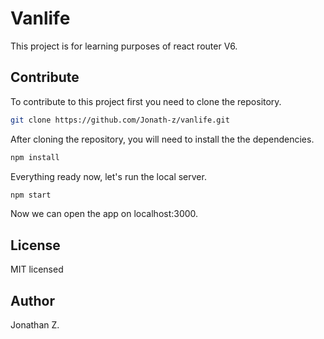 # Vanlife

This project is for learning purposes of react router V6.

## Contribute

To contribute to this project first you need to clone the repository.

```sh
git clone https://github.com/Jonath-z/vanlife.git
```

After cloning the repository, you will need to install the the dependencies.

```sh
npm install
```

Everything ready now, let's run the local server.

```sh
npm start
```

Now we can open the app on localhost:3000.

## License

MIT licensed

## Author

Jonathan Z.
